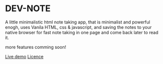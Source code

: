 # DEV-NOTE
A little minimalistic html note taking app, that is minimalist and powerful enogh, uses Vanila HTML, css & javascript, and saving the notes to your native browser for fast note taking in one page and come back later to read it.

more features comming soon!

[Live demo](https://imagineeeinc.github.io/DEV-NOTE/src/index.html#)
[Licence](https://github.com/imagineeeinc/DEV-NOTE/blob/master/LICENSE.md)
